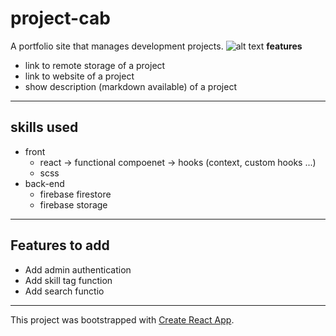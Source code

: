 
# project-cab 
A portfolio site that manages development projects.
![alt text](./project-cab.gif)
**features**
-  link to remote storage of a project
-  link to website of a project
-  show description (markdown available) of a project
---
## skills used
- front
  - react
    -> functional compoenet
    -> hooks (context, custom hooks ...)
  - scss
- back-end
  - firebase firestore
  - firebase storage

---
## Features to add
- Add admin authentication
- Add skill tag function
- Add search functio
  
---
This project was bootstrapped with [Create React App](https://github.com/facebook/create-react-app).
